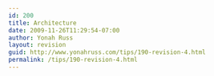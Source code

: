 ```yaml
---
id: 200
title: Architecture
date: 2009-11-26T11:29:54-07:00
author: Yonah Russ
layout: revision
guid: http://www.yonahruss.com/tips/190-revision-4.html
permalink: /tips/190-revision-4.html
---
```

